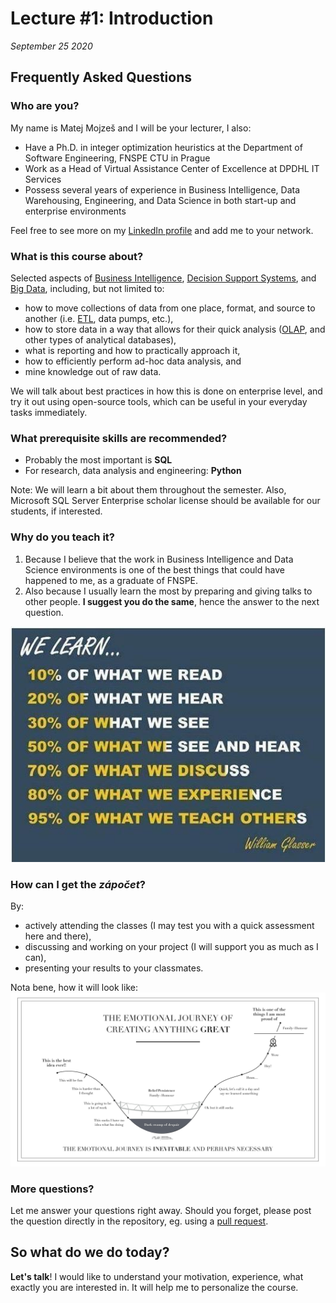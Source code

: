 # Lecture #1: Introduction

_September 25 2020_


## Frequently Asked Questions


### Who are you?

My name is Matej Mojzeš and I will be your lecturer, I also:

* Have a Ph.D. in integer optimization heuristics at the Department of Software Engineering, FNSPE CTU in Prague
* Work as a Head of Virtual Assistance Center of Excellence at DPDHL IT Services
* Possess several years of experience in Business Intelligence, Data Warehousing, Engineering, and Data Science in both start-up and enterprise environments

Feel free to see more on my [LinkedIn profile](https://www.linkedin.com/in/matejmojzes) and add me to your network.


### What is this course about?

Selected aspects of [Business Intelligence](https://en.wikipedia.org/wiki/Business_intelligence), [Decision Support Systems](https://en.wikipedia.org/wiki/Decision_support_system), and [Big Data](https://en.wikipedia.org/wiki/Big_data), including, but not limited to:

* how to move collections of data from one place, format, and source to another (i.e. [ETL](https://en.wikipedia.org/wiki/Extract,_transform,_load), data pumps, etc.),
* how to store data in a way that allows for their quick analysis ([OLAP](https://en.wikipedia.org/wiki/Online_analytical_processing), and other types of analytical databases),
* what is reporting and how to practically approach it,
* how to efficiently perform ad-hoc data analysis, and 
* mine knowledge out of raw data.

We will talk about best practices in how this is done on enterprise level, and try it out using open-source tools, which can be useful in your everyday tasks immediately.


### What prerequisite skills are recommended?

* Probably the most important is **SQL**
* For research, data analysis and engineering: **Python**

Note: We will learn a bit about them throughout the semester. Also, Microsoft SQL Server Enterprise scholar license should be available for our students, if interested.


### Why do you teach it?

1. Because I believe that the work in Business Intelligence and Data Science environments is one of the best things that could have happened to me, as a graduate of FNSPE. 
2. Also because I usually learn the most by preparing and giving talks to other people. **I suggest you do the same**, hence the answer to the next question.

![How does the learning work](files/learning.jpeg)

### How can I get the _zápočet_?

By:
* actively attending the classes (I may test you with a quick assessment here and there), 
* discussing and working on your project (I will support you as much as I can),
* presenting your results to your classmates.

Nota bene, how it will look like:
![Journey to greatness](files/journey_to_greatness.jpg)


### More questions?

Let me answer your questions right away. Should you forget, please post the question directly in the repository, eg. using a [pull request](https://help.github.com/articles/about-pull-requests/).


## So what do we do today?

**Let's talk**! I would like to understand your motivation, experience, what exactly you are interested in. It will help me to personalize the course.
